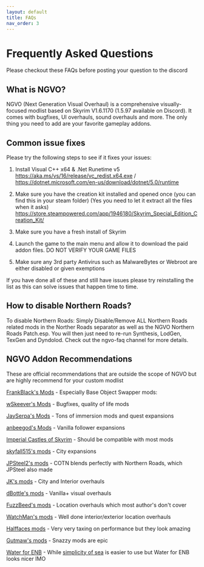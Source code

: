 ```yaml
---
layout: default
title: FAQs
nav_order: 3
---
```

# Frequently Asked Questions
Please checkout these FAQs before posting your question to the discord

## What is NGVO?
NGVO (Next Generation Visual Overhaul) is a comprehensive visually-focused modlist based on Skyrim V1.6.1170 (1.5.97 available on Discord). It comes with bugfixes, UI overhauls, sound overhauls and more. The only thing you need to add are your favorite gameplay addons.

## Common issue fixes
Please try the following steps to see if it fixes your issues:

1. Install Visual C++ x64 & .Net Runetime v5 https://aka.ms/vs/16/release/vc_redist.x64.exe / https://dotnet.microsoft.com/en-us/download/dotnet/5.0/runtime

2. Make sure you have the creation kit installed and opened once (you can find this in your steam folder) (Yes you need to let it extract all the files when it asks) https://store.steampowered.com/app/1946180/Skyrim_Special_Edition_Creation_Kit/

3. Make sure you have a fresh install of Skyrim

4. Launch the game to the main menu and allow it to download the paid addon files. DO NOT VERIFY YOUR GAME FILES

5. Make sure any 3rd party Antivirus such as MalwareBytes or Webroot are either disabled or given exemptions

If you have done all of these and still have issues please try reinstalling the list as this can solve issues that happen time to time.

## How to disable Northern Roads?
To disable Northern Roads: Simply Disable/Remove ALL Northern Roads related mods in the Norther Roads separator as well as the NGVO Northern Roads Patch.esp. You will then just need to re-run Synthesis, LodGen, TexGen and Dyndolod. Check out the ngvo-faq channel for more details.

## NGVO Addon Recommendations

These are official recommendations that are outside the scope of NGVO but are highly recommend for your custom modlist

[FrankBlack's Mods](https://next.nexusmods.com/profile/FrankBlack/about-me) - Especially Base Object Swapper mods: 

[wSkeever's Mods](https://next.nexusmods.com/profile/wSkeever/about-me) - Bugfixes, quality of life mods

[JaySerpa's Mods](https://next.nexusmods.com/profile/jayserpa/about-me) - Tons of immersion mods and quest expansions

[anbeegod's Mods](https://next.nexusmods.com/profile/anbeegod/about-me) - Vanilla follower expansions

[Imperial Castles of Skyrim](https://www.nexusmods.com/skyrimspecialedition/mods/129327) - Should be compatible with most mods

[skyfall515's mods](https://next.nexusmods.com/profile/skyfall515/about-me) - City expansions

[JPSteel2's mods]( https://next.nexusmods.com/profile/JPSteel2/about-me?gameId=1704) - COTN blends perfectly with Northern Roads, which JPSteel also made

[JK's mods](https://next.nexusmods.com/profile/jkrojmal/about-me) - City and Interior overhauls

[dBottle's mods](https://next.nexusmods.com/profile/dBottle/about-me?gameId=1704) - Vanilla+ visual overhauls

[FuzzBeed's mods](https://next.nexusmods.com/profile/TheOneTrueFuzzBeed/about-me?gameId=1704) - Location overhauls which most author's don't cover

[WatchMan's mods](https://next.nexusmods.com/profile/ImperialWatchman/about-me?gameId=1704) - Well done interior/exterior location overhauls

[Halffaces mods](https://next.nexusmods.com/profile/Halffaces/about-me?gameId=1704) - Very very taxing on performance but they look amazing 

[Gutmaw's mods](https://next.nexusmods.com/profile/gutmaw/about-me) - Snazzy mods are epic

[Water for ENB](https://www.nexusmods.com/skyrimspecialedition/mods/37061) - While [simplicity of sea](https://www.nexusmods.com/skyrimspecialedition/mods/56520) is easier to use but Water for ENB looks nicer IMO